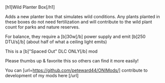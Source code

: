 [h1]Wild Planter Box[/h1]

Adds a new planter box that simulates wild conditions. Any plants planted in these boxes do not need fertilization and will contribute to the wild plant count for parks and nature reserves.

For balance, they require a [b]30w[/b] power supply and emit [b]250 DTU/s[/b] (about half of what a ceiling light emits)

This is a [b]"Spaced Out" DLC ONLY[/b] mod

Please thumbs up & favorite this so others can find it more easily!

You can [url=https://github.com/peteward44/ONIMods/] contribute to development of my mods here [/url]
